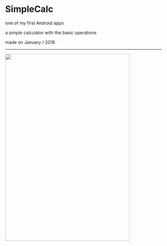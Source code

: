 # SimpleCalc


one of my first Android apps

a simple calculator with the basic operations

made on January / 2019


--------------------

<img src="https://user-images.githubusercontent.com/48130426/60389796-291b2d00-9ad1-11e9-8dca-80b3a770f67d.png" width=400 height=600/>
